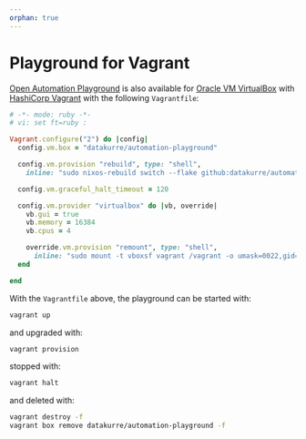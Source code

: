 ```yaml
---
orphan: true
---
```


# Playground for Vagrant

[Open Automation Playground](https://github.com/datakurre/automation-playground) is also available for [Oracle VM VirtualBox](https://www.virtualbox.org/) with [HashiCorp Vagrant](https://www.vagrantup.com/) with the following `Vagrantfile`:

```ruby
# -*- mode: ruby -*-
# vi: set ft=ruby :

Vagrant.configure("2") do |config|
  config.vm.box = "datakurre/automation-playground"

  config.vm.provision "rebuild", type: "shell",
    inline: "sudo nixos-rebuild switch --flake github:datakurre/automation-playground/main#vagrant"

  config.vm.graceful_halt_timeout = 120

  config.vm.provider "virtualbox" do |vb, override|
    vb.gui = true
    vb.memory = 16384
    vb.cpus = 4

    override.vm.provision "remount", type: "shell",
      inline: "sudo mount -t vboxsf vagrant /vagrant -o umask=0022,gid=1000,uid=1000"
  end

end
```

With the `Vagrantfile` above, the playground can be started with:

```bash
vagrant up
```

and upgraded with:

```bash
vagrant provision
```

stopped with:

```bash
vagrant halt
```

and deleted with:

```bash
vagrant destroy -f
vagrant box remove datakurre/automation-playground -f
```

